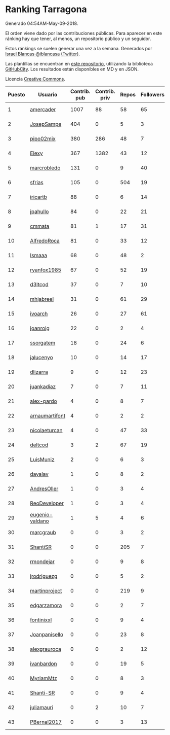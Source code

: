 # Ranking Tarragona

Generado 04:54AM-May-09-2018.

El orden viene dado por las contribuciones públicas. Para aparecer en este ránking hay que tener, al menos, un repositorio público y un seguidor.

Estos ránkings se suelen generar una vez a la semana. Generados por [Israel Blancas @iblancasa](https://github.com/iblancasa/) [(Twitter)](https://twitter.com/iblancasa).

Las plantillas se encuentran en [este repositorio](https://github.com/iblancasa/GH-Spanish-Ranking), utilizando la biblioteca [GitHubCity](https://github.com/iblancasa/GitHubCity). Los resultados están disponibles en MD y en JSON.

Licencia [Creative Commons](https://creativecommons.org/licenses/by/4.0/).

| Puesto   |  Usuario  | Contrib. pub | Contrib. priv |Repos| Followers | Desde |  Avatar  |
|----------|-----------|--------------|---------------|-----|-----------|-------|----------|
|1|[amercader](https://github.com/amercader)|1007|88|58|65|2010-02-09|![amercader](https://avatars1.githubusercontent.com/u/200230)|
|2|[JosepSampe](https://github.com/JosepSampe)|404|0|5|3|2015-01-08|![JosepSampe](https://avatars0.githubusercontent.com/u/10448186)|
|3|[pipo02mix](https://github.com/pipo02mix)|380|286|48|7|2011-07-03|![pipo02mix](https://avatars2.githubusercontent.com/u/892157)|
|4|[Elexy](https://github.com/Elexy)|367|1382|43|12|2010-10-14|![Elexy](https://avatars2.githubusercontent.com/u/439063)|
|5|[marcrobledo](https://github.com/marcrobledo)|131|0|9|40|2015-09-19|![marcrobledo](https://avatars0.githubusercontent.com/u/14358263)|
|6|[sfrias](https://github.com/sfrias)|105|0|504|19|2012-05-06|![sfrias](https://avatars2.githubusercontent.com/u/1711545)|
|7|[iricartb](https://github.com/iricartb)|88|0|6|14|2016-07-19|![iricartb](https://avatars2.githubusercontent.com/u/20545552)|
|8|[jpahullo](https://github.com/jpahullo)|84|0|22|21|2012-07-26|![jpahullo](https://avatars3.githubusercontent.com/u/2048296)|
|9|[cmmata](https://github.com/cmmata)|81|1|17|31|2013-04-22|![cmmata](https://avatars1.githubusercontent.com/u/4223148)|
|10|[AlfredoRoca](https://github.com/AlfredoRoca)|81|0|33|12|2014-08-15|![AlfredoRoca](https://avatars2.githubusercontent.com/u/8455554)|
|11|[Ismaaa](https://github.com/Ismaaa)|68|0|48|2|2016-09-16|![Ismaaa](https://avatars0.githubusercontent.com/u/22240843)|
|12|[ryanfox1985](https://github.com/ryanfox1985)|67|0|52|19|2011-10-26|![ryanfox1985](https://avatars2.githubusercontent.com/u/1152728)|
|13|[d3ltcod](https://github.com/d3ltcod)|37|0|7|10|2017-12-11|![d3ltcod](https://avatars1.githubusercontent.com/u/34439264)|
|14|[mhjabreel](https://github.com/mhjabreel)|31|0|61|29|2014-10-08|![mhjabreel](https://avatars1.githubusercontent.com/u/9088025)|
|15|[ivoarch](https://github.com/ivoarch)|26|0|27|61|2011-03-18|![ivoarch](https://avatars3.githubusercontent.com/u/677124)|
|16|[joanroig](https://github.com/joanroig)|22|0|2|4|2015-05-14|![joanroig](https://avatars3.githubusercontent.com/u/12451419)|
|17|[ssorgatem](https://github.com/ssorgatem)|18|0|24|6|2009-07-23|![ssorgatem](https://avatars2.githubusercontent.com/u/108138)|
|18|[jalucenyo](https://github.com/jalucenyo)|10|0|14|17|2012-04-06|![jalucenyo](https://avatars1.githubusercontent.com/u/1618926)|
|19|[dlizarra](https://github.com/dlizarra)|9|0|12|23|2015-04-12|![dlizarra](https://avatars2.githubusercontent.com/u/11906353)|
|20|[juankadiaz](https://github.com/juankadiaz)|7|0|7|11|2013-10-04|![juankadiaz](https://avatars2.githubusercontent.com/u/5609996)|
|21|[alex-pardo](https://github.com/alex-pardo)|4|0|8|7|2012-09-19|![alex-pardo](https://avatars0.githubusercontent.com/u/2378470)|
|22|[arnaumartifont](https://github.com/arnaumartifont)|4|0|2|2|2014-11-07|![arnaumartifont](https://avatars1.githubusercontent.com/u/9613200)|
|23|[nicolaeturcan](https://github.com/nicolaeturcan)|4|0|47|33|2014-04-10|![nicolaeturcan](https://avatars3.githubusercontent.com/u/7248811)|
|24|[deltcod](https://github.com/deltcod)|3|2|67|19|2015-09-22|![deltcod](https://avatars1.githubusercontent.com/u/14791993)|
|25|[LuisMuniz](https://github.com/LuisMuniz)|2|0|6|3|2014-07-18|![LuisMuniz](https://avatars0.githubusercontent.com/u/8201284)|
|26|[dayalav](https://github.com/dayalav)|1|0|8|2|2013-06-10|![dayalav](https://avatars2.githubusercontent.com/u/4660940)|
|27|[AndresOller](https://github.com/AndresOller)|1|0|3|4|2013-07-06|![AndresOller](https://avatars1.githubusercontent.com/u/4953625)|
|28|[ReoDeveloper](https://github.com/ReoDeveloper)|1|0|3|4|2013-01-20|![ReoDeveloper](https://avatars2.githubusercontent.com/u/3322211)|
|29|[eugenio-valdano](https://github.com/eugenio-valdano)|1|5|4|6|2014-03-12|![eugenio-valdano](https://avatars2.githubusercontent.com/u/6929185)|
|30|[marcgraub](https://github.com/marcgraub)|0|0|3|2|2012-10-02|![marcgraub](https://avatars3.githubusercontent.com/u/2468006)|
|31|[ShantiSR](https://github.com/ShantiSR)|0|0|205|7|2013-01-16|![ShantiSR](https://avatars3.githubusercontent.com/u/3288528)|
|32|[rmondejar](https://github.com/rmondejar)|0|0|9|8|2008-06-20|![rmondejar](https://avatars1.githubusercontent.com/u/14419)|
|33|[jrodriguezg](https://github.com/jrodriguezg)|0|0|5|2|2013-02-05|![jrodriguezg](https://avatars1.githubusercontent.com/u/3486118)|
|34|[martinproject](https://github.com/martinproject)|0|0|219|9|2008-06-13|![martinproject](https://avatars0.githubusercontent.com/u/13601)|
|35|[edgarzamora](https://github.com/edgarzamora)|0|0|2|7|2013-05-02|![edgarzamora](https://avatars3.githubusercontent.com/u/4320475)|
|36|[fontinixxl](https://github.com/fontinixxl)|0|0|9|4|2013-07-24|![fontinixxl](https://avatars0.githubusercontent.com/u/5080665)|
|37|[Joanpanisello](https://github.com/Joanpanisello)|0|0|23|8|2013-09-20|![Joanpanisello](https://avatars1.githubusercontent.com/u/5502417)|
|38|[alexgrauroca](https://github.com/alexgrauroca)|0|0|2|12|2013-07-31|![alexgrauroca](https://avatars3.githubusercontent.com/u/5131860)|
|39|[ivanbardon](https://github.com/ivanbardon)|0|0|19|5|2013-10-30|![ivanbardon](https://avatars3.githubusercontent.com/u/5808889)|
|40|[MyriamMtz](https://github.com/MyriamMtz)|0|0|8|3|2013-11-25|![MyriamMtz](https://avatars3.githubusercontent.com/u/6032560)|
|41|[Shanti-SR](https://github.com/Shanti-SR)|0|0|9|4|2014-11-12|![Shanti-SR](https://avatars0.githubusercontent.com/u/9694646)|
|42|[juliamauri](https://github.com/juliamauri)|0|2|10|7|2013-11-28|![juliamauri](https://avatars0.githubusercontent.com/u/6062402)|
|43|[PBernal2017](https://github.com/PBernal2017)|0|0|3|13|2017-02-23|![PBernal2017](https://avatars0.githubusercontent.com/u/25979373)|
